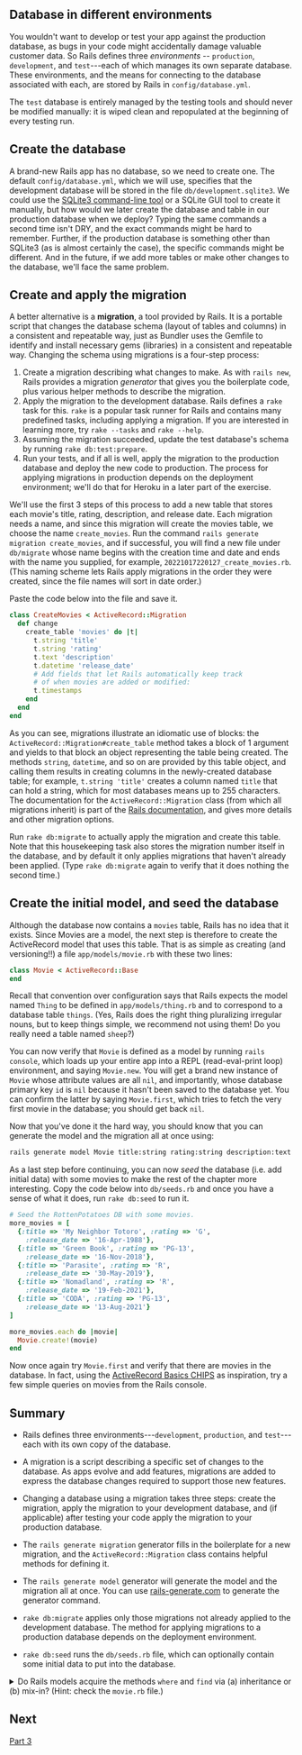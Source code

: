 ## Database in different environments

You wouldn't want to develop or test your app against the production database, as bugs in your code might accidentally damage valuable customer data. So Rails defines three _environments_ -- `production`, `development`, and `test`---each of which manages its own separate database. These environments, and the means for connecting to the database associated with each, are stored by Rails in  `config/database.yml`.

The `test` database is entirely managed by the testing tools and should never be modified manually: it is wiped clean and repopulated at the beginning of every testing run.

## Create the database

A brand-new Rails app has no database, so we need to create one. The default `config/database.yml`, which we will use, specifies that the development database will be stored in the file `db/development.sqlite3`. We could use the  [SQLite3 command-line tool](http://www.sqlite.org/cli.html) or a SQLite GUI tool to create it manually, but how would we later create the database and table in our production database when we deploy?  Typing the same commands a second time isn't DRY, and the exact commands might be hard to remember. Further, if the production database is something other than SQLite3 (as is almost certainly the case), the specific commands might be different. And in the future, if we add more tables or make other changes to the database, we'll face the same problem.

## Create and apply the migration

A better alternative is a **migration**, a tool provided by Rails. It is a portable script that changes the database schema (layout of tables and columns) in a consistent and repeatable way, just as Bundler uses the Gemfile to identify and install necessary gems (libraries) in a consistent and repeatable way. Changing the schema using migrations is a four-step process:

1. Create a migration describing what changes to make. As with `rails new`, Rails provides a migration _generator_ that gives you the boilerplate code, plus various helper methods to describe the migration.
2. Apply the migration to the development database.  Rails defines a `rake` task for this. `rake` is a popular task runner for Rails and contains many predefined tasks, including applying a migration. If you are interested in learning more, try `rake --tasks` and `rake --help`.
3. Assuming the migration succeeded, update the test database's schema by running `rake db:test:prepare`.
4. Run your tests, and if all is well, apply the migration to the production database and deploy the new code to production.  The process for applying migrations in production  depends on the deployment environment; we'll do that for Heroku in a later part of the exercise.

We'll use the first 3 steps of this process to add a new table that stores each movie's title, rating, description, and release date. Each migration needs a name, and since this migration will create the movies table, we choose the name `create_movies`. Run the command `rails generate migration create_movies`, and if successful, you will find a new file under `db/migrate` whose name begins with the creation time and date and ends with the name you supplied, for example, `20221017220127_create_movies.rb`. (This naming scheme lets Rails apply migrations in the order they were created, since the file names will sort in date order.)

Paste the code below into the file and save it.

```ruby
class CreateMovies < ActiveRecord::Migration
  def change
    create_table 'movies' do |t|
      t.string 'title'
      t.string 'rating'
      t.text 'description'
      t.datetime 'release_date'
      # Add fields that let Rails automatically keep track
      # of when movies are added or modified:
      t.timestamps
    end
  end
end
```

As you can see, migrations illustrate an idiomatic use of blocks: the `ActiveRecord::Migration#create_table`  method takes a block of 1 argument and yields to that block an object representing the table being created.  The methods `string`, `datetime`, and so on are provided by this table object, and calling them results  in creating columns in the newly-created database table; for example, `t.string 'title'` creates a column  named `title` that can hold a string, which for most databases means up to 255 characters. The documentation for the `ActiveRecord::Migration` class (from which all migrations inherit) is part of the [Rails documentation](http://api.rubyonrails.org/), and gives more details and other migration options.

Run `rake db:migrate` to actually apply the migration and create this table.  Note that this housekeeping task also stores the migration number itself in the database, and by default it only applies migrations that haven't already been applied.  (Type `rake db:migrate` again to verify that it does nothing the second time.)

## Create the initial model, and seed the database

Although the database now contains a `movies` table, Rails has no idea that it exists. Since Movies are a model, the next step is therefore to create the ActiveRecord model that uses this table.  That is as simple as creating (and versioning!!) a file `app/models/movie.rb` with these two lines:

```ruby
class Movie < ActiveRecord::Base
end
```

Recall that convention over configuration says that Rails expects the model named `Thing` to be defined in `app/models/thing.rb` and to correspond to a database table `things`.  (Yes, Rails does the right thing pluralizing irregular nouns, but to keep things simple, we recommend not using them!  Do you really need a table named `sheep`?)

You can now verify that `Movie` is defined as a model by running `rails console`, which loads up your entire app into a REPL (read-eval-print loop) environment, and saying `Movie.new`.  You will get a brand new instance of `Movie` whose attribute values are all `nil`, and importantly, whose database primary key `id` is `nil` because it hasn't been saved to the database yet.  You can confirm the latter by saying `Movie.first`, which tries to fetch the very first movie in the database; you should get back `nil`.

Now that you've done it the hard way, you should know that you can generate the model and the migration all at once using: 
```bash
rails generate model Movie title:string rating:string description:text release_date:datetime
```

As a last step before continuing, you can now _seed_ the database (i.e. add initial data) with some movies to make the rest of the chapter more interesting. Copy the code below into `db/seeds.rb` and once you have a sense of what it does, run `rake db:seed` to run it.

```ruby
# Seed the RottenPotatoes DB with some movies.
more_movies = [
  {:title => 'My Neighbor Totoro', :rating => 'G',
    :release_date => '16-Apr-1988'},
  {:title => 'Green Book', :rating => 'PG-13',
    :release_date => '16-Nov-2018'},
  {:title => 'Parasite', :rating => 'R',
    :release_date => '30-May-2019'},
  {:title => 'Nomadland', :rating => 'R',
    :release_date => '19-Feb-2021'},
  {:title => 'CODA', :rating => 'PG-13',
    :release_date => '13-Aug-2021'}
]

more_movies.each do |movie|
  Movie.create!(movie)
end
```

Now once again try `Movie.first` and verify that there are movies in the database.  In fact, using the [ActiveRecord Basics CHIPS](https://github.com/saasbook/hw-activerecord-practice) as inspiration, try a few simple queries on movies from the Rails console.


## Summary

*  Rails defines three environments---`development`, `production`, and `test`---each with its own copy of the database.

*  A migration is a script describing a specific set of changes to the database.  As apps evolve and add features, migrations are added to express the database changes required to support those new features.

*  Changing a database using a migration takes three steps: create the migration, apply the migration to your development database, and (if applicable) after testing your code apply the migration to your production database.

*  The `rails generate migration` generator fills in the boilerplate for a new migration, and the `ActiveRecord::Migration` class contains helpful methods for defining it.

* The `rails generate model` generator will generate the model and the migration all at once.  You can use [rails-generate.com](https://rails-generate.com/) to generate the generator command.

* `rake db:migrate` applies  only those migrations not already applied to the development database. The method for applying migrations to a production database depends on the deployment environment.

* `rake db:seed` runs the `db/seeds.rb` file, which can optionally contain some initial data to put into the database.


<details>
<summary>
Do Rails models acquire the methods <code>where</code> and <code>find</code> via (a) inheritance or (b) mix-in?  (Hint: check the <code>movie.rb</code> file.)

</summary>
<blockquote>
(a) they inherit from <code>ActiveRecord::Base</code>.
</blockquote>
</details>

## Next
[Part 3](Part3.md)
